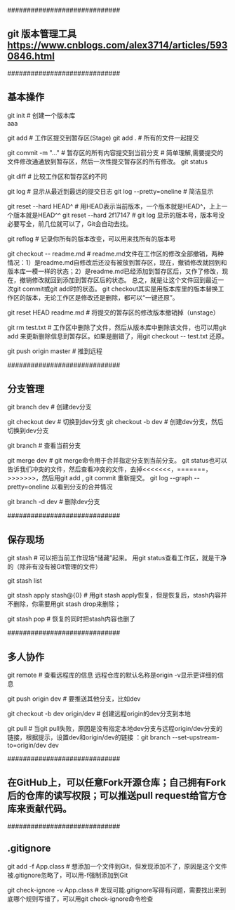 
#############################
## git    版本管理工具   https://www.cnblogs.com/alex3714/articles/5930846.html

#############################
## 基本操作 

git init                   # 创建一个版本库  
aaa


git add                    # 工作区提交到暂存区(Stage)
git add .                  # 所有的文件一起提交

git commit -m "..."        # 暂存区的所有内容提交到当前分支
						   # 简单理解,需要提交的文件修改通通放到暂存区，然后一次性提交暂存区的所有修改。
git status                 

git diff                   # 比较工作区和暂存区的不同

git log                    # 显示从最近到最远的提交日志
git log --pretty=oneline   # 简洁显示

git reset --hard HEAD^     # 用HEAD表示当前版本，一个版本就是HEAD^，上上一个版本就是HEAD^^
git reset --hard 2f17147   # git log 显示的版本号，版本号没必要写全，前几位就可以了，Git会自动去找。

git reflog                 # 记录你所有的版本改变，可以用来找所有的版本号

git checkout -- readme.md  # readme.md文件在工作区的修改全部撤销，两种情况：1）是readme.md自修改后还没有被放到暂存区，现在，撤销修改就回到和版本库一模一样的状态；2）是readme.md已经添加到暂存区后，又作了修改，现在，撤销修改就回到添加到暂存区后的状态。   总之，就是让这个文件回到最近一次git commit或git add时的状态。    git checkout其实是用版本库里的版本替换工作区的版本，无论工作区是修改还是删除，都可以“一键还原”。


git reset HEAD readme.md  # 将提交的暂存区的修改版本撤销掉（unstage）

git rm test.txt           # 工作区中删除了文件，然后从版本库中删除该文件，也可以用git add 来更新删除信息到暂存区。如果是删错了，用git checkout -- test.txt 还原。 


git push origin master    # 推到远程



#############################
## 分支管理 

git branch dev            # 创建dev分支


git checkout dev          # 切换到dev分支
git checkout -b dev       # 创建dev分支，然后切换到dev分支


git branch                # 查看当前分支


git merge dev             # git merge命令用于合并指定分支到当前分支。  git status也可以告诉我们冲突的文件，然后查看冲突的文件，去掉<<<<<<<，=======，>>>>>>>，然后用git add , git commit 重新提交。   git log --graph --pretty=oneline 以看到分支的合并情况


git branch -d dev         # 删除dev分支



#############################
## 保存现场 

git stash                 # 可以把当前工作现场“储藏”起来。  用git status查看工作区，就是干净的（除非有没有被Git管理的文件）


git stash list            

            
git stash apply stash@{0} # 用git stash apply恢复，但是恢复后，stash内容并不删除，你需要用git stash drop来删除；


git stash pop             # 恢复的同时把stash内容也删了



#############################
## 多人协作

git remote                # 查看远程库的信息   远程仓库的默认名称是origin   -v显示更详细的信息


git push origin dev       # 要推送其他分支，比如dev


git checkout -b dev origin/dev      # 创建远程origin的dev分支到本地


git pull                  # 当git pull失败，原因是没有指定本地dev分支与远程origin/dev分支的链接，根据提示，设置dev和origin/dev的链接            ：git branch --set-upstream-to=origin/dev dev   




#############################
## 在GitHub上，可以任意Fork开源仓库；自己拥有Fork后的仓库的读写权限；可以推送pull request给官方仓库来贡献代码。




#############################
## .gitignore

git add -f App.class             # 想添加一个文件到Git，但发现添加不了，原因是这个文件被.gitignore忽略了，可以用-f强制添加到Git


git check-ignore -v App.class    # 发现可能.gitignore写得有问题，需要找出来到底哪个规则写错了，可以用git check-ignore命令检查













